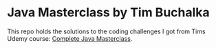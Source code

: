 # Java Masterclass by Tim Buchalka

This repo holds the solutions to the coding challenges I got from Tims Udemy course: [Complete Java Masterclass](https://www.udemy.com/course/java-the-complete-java-developer-course).

